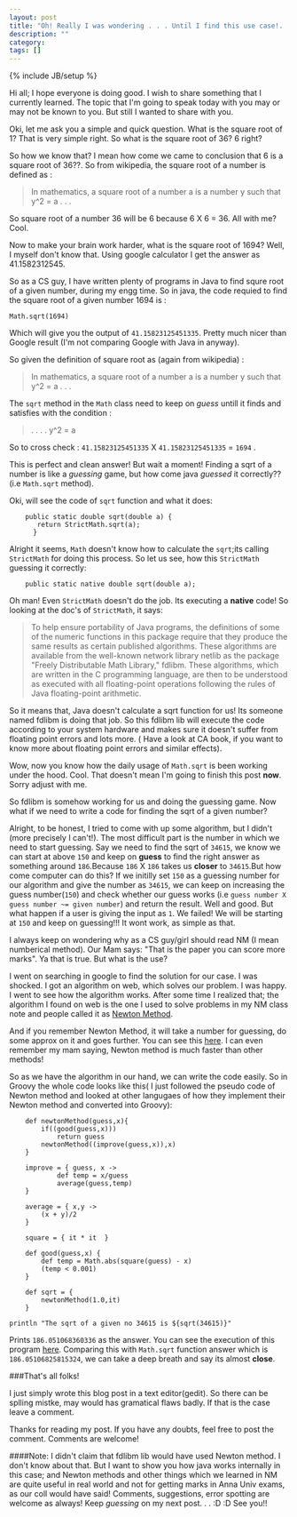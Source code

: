 ```yaml
---
layout: post
title: "Oh! Really I was wondering . . . Until I find this use case!. . ."
description: ""
category: 
tags: []
---
```

{% include JB/setup %}

Hi all; I hope everyone is doing good. I wish to share something that I currently learned. The topic that I'm going to 
speak today with you may or may not be known to you. But still I wanted to share with you. 


Oki, let me ask you a simple and quick question. What is the square root of 1? That is very simple right. So what is the square root 
of 36? 6 right? 

So how we know that? I mean how come we came to conclusion that 6 is a square root of 36??. So from wikipedia, the square root of a
number is defined as :

>In mathematics, a square root of a number a is a number y such that y^2 = a . . . 

So square root of a number 36 will be 6 because 6 X 6 = 36. All with me? Cool.

Now to make your brain work harder, what is the square root of 1694? Well, I myself don't know that. Using google calculator I get
the answer as 41.1582312545. 

So as a CS guy, I have written plenty of programs in Java to find squre root of a given number, during my engg time. So in java, the
code requied to find the square root of a given number 1694 is :

	Math.sqrt(1694)

Which will give you the output of `41.15823125451335`. Pretty much nicer than Google result (I'm not comparing Google with Java in anyway).


So given the definition of square root as (again from wikipedia) :

>In mathematics, a square root of a number a is a number y such that y^2 = a . . . 

The `sqrt` method in the `Math` class need to keep on *guess* untill it finds and satisfies with the condition :

>. . . . y^2 = a 

So to cross check : `41.15823125451335` X `41.15823125451335` = `1694` . 

This is perfect and clean answer! But wait a moment! Finding a sqrt of a number is like a *guessing* game, but how come java *guessed* it correctly??
(i.e `Math.sqrt` method).

Oki, will see the code of `sqrt` function and what it does:

		public static double sqrt(double a) {
     	   return StrictMath.sqrt(a); 
          }
 
Alright it seems, `Math` doesn't know how to calculate the `sqrt`;its calling `StrictMath` for doing this process. So let us see, how this `StrictMath` guessing
it correctly:

		public static native double sqrt(double a);


Oh man! Even `StrictMath` doesn't do the job. Its executing a **native** code! So looking at the doc's of `StrictMath`, it says:


>To help ensure portability of Java programs, the definitions of some of the numeric functions in this package require that they produce the same results as certain published algorithms. These algorithms are available from the well-known network library netlib as the package "Freely Distributable Math Library," fdlibm. These algorithms, which are written in the C programming language, are then to be understood as executed with all floating-point operations following the rules of Java floating-point arithmetic.

So it means that, Java doesn't calculate a sqrt function for us! Its someone named fdlibm is doing that job. So this fdlibm lib will execute the code according to 
your system hardware and makes sure it doesn't suffer from floating point errors and lots more. ( Have a look at CA book, if you want to know more about floating
point errors and similar effects). 

Wow, now you know how the daily usage of `Math.sqrt` is been working under the hood. Cool. That doesn't mean I'm going to finish this post **now**. Sorry adjust with me.

So fdlibm is somehow working for us and doing the guessing game. Now what if we need to write a code for finding the sqrt of a given number?

Alright, to be honest, I tried to come with up some algorithm, but I didn't (more precisely I can't!). The most difficult part is the number in which we need to 
start guessing. Say we need to find the sqrt of `34615`, we know we can start at above `150` and keep on **guess** to find the right answer as something around `186`.Because `186` X `186` takes us **closer** to `34615`.But how come computer can do this? If we initilly set `150` as a guessing number for our algorithm and give the number as `34615`, we can keep on increasing the guess number(`150`) and check whether our guess works (i.e `guess number X guess number ~= given number`) and return the result. Well and good. But what happen if a user is giving the input as `1`. We failed! We will be starting at `150` and keep on guessing!!! It wont work, as simple as that.


I always keep on wondering why as a CS guy/girl should read NM (I mean numberical method). Our Mam says: "That is the paper you can score more marks". Ya that is true. But what is the use? 

I went on searching in google to find the solution for our case. I was shocked. I got an algorithm on web, which solves our problem. I was happy. I went to see how the algorithm works. After some time I realized that; the algorithm I found on web is the one I used to solve problems in my NM class note and people called it as [Newton Method](http://en.wikipedia.org/wiki/Newton%27s_method#Square%5Froot%5Fof%5Fa%5Fnumber).


And if you remember Newton Method, it will take a number for guessing, do some approx on it and goes further. You can see this [here](http://en.wikipedia.org/wiki/Newton%27s_method#Square%5Froot%5Fof%5Fa%5Fnumber). I can even remember my mam saying, Newton method is much faster than other methods!


So as we have the algorithm in our hand, we can write the code easily. So in Groovy the whole code looks like this( I just followed the pseudo code of Newton method and looked at other langugaes of how they implement their Newton method and converted into Groovy):


		def newtonMethod(guess,x){
		    if((good(guess,x)))
          		return guess
    		newtonMethod((improve(guess,x)),x)
		}
		 
		improve = { guess, x -> 
        		def temp = x/guess
        		average(guess,temp)
		}
	 
		average = { x,y ->
	    	(x + y)/2
		}
	 
		square = { it * it  }
		 
		def good(guess,x) {
	    	def temp = Math.abs(square(guess) - x)
	    	(temp < 0.001)
		}
	 
		def sqrt = {
		    newtonMethod(1.0,it)
		}
	 
	println "The sqrt of a given no 34615 is ${sqrt(34615)}"


Prints `186.051068360336` as the answer. You can see the execution of this program [here](http://ideone.com/Ypmwn). Comparing this with `Math.sqrt` function answer which is `186.05106825815324`, we can take a deep breath and say its almost **close**. 


###That's all folks!


I just simply wrote this blog post in a text editor(gedit). So there can be splling mistke, may would has gramatical flaws badly. If that is the case leave a comment.

Thanks for reading my post. If you have any doubts, feel free to post the comment. Comments are welcome!


####Note: I didn't claim that fdlibm lib would have used Newton method. I don't know about that. But I want to show you how java works internally in this case; and Newton methods and other things which we learned in NM are quite useful in real world and not for getting marks in Anna Univ exams, as our coll would have said! Comments, suggestions, error spotting are welcome as always! Keep *guessing* on my next post. . . :D :D  See you!! 




		



